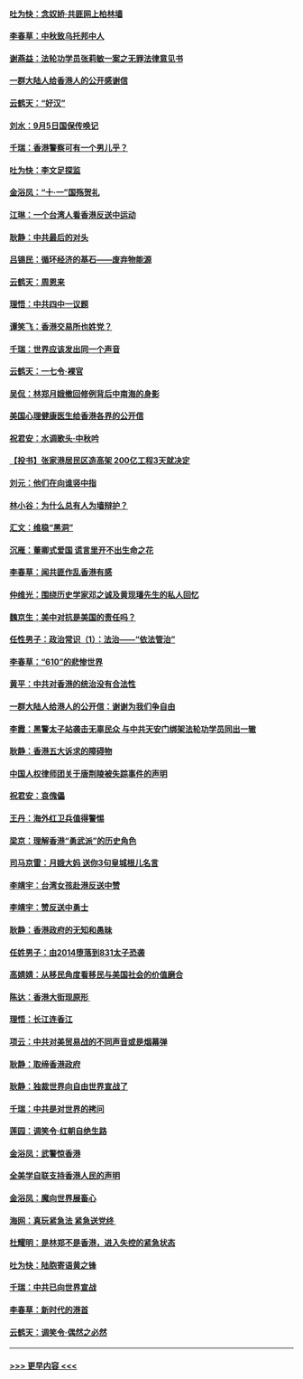 #### [吐为快：念奴娇‧共匪网上柏林墙](../pages/nsc993/n11519122.md?t=09131611) 
#### [李春草：中秋致乌托邦中人](../pages/nsc993/n11518776.md?t=09131611) 
#### [谢燕益：法轮功学员张莉敏一案之无罪法律意见书](../pages/nsc993/n11517600.md?t=09131611) 
#### [一群大陆人给香港人的公开感谢信](../pages/nsc993/n11514797.md?t=09131611) 
#### [云鹤天：“好汉”](../pages/nsc993/n11513536.md?t=09131611) 
#### [刘水：9月5日国保传唤记](../pages/nsc993/n11513460.md?t=09131611) 
#### [千瑞：香港警察可有一个男儿乎？](../pages/nsc993/n11513109.md?t=09131611) 
#### [吐为快：李文足探监](../pages/nsc993/n11509622.md?t=09131611) 
#### [金浴凤：“十‧一”国殇贺礼](../pages/nsc993/n11509593.md?t=09131611) 
#### [江琳：一个台湾人看香港反送中运动](../pages/nsc993/n11509211.md?t=09131611) 
#### [耿静：中共最后的对头](../pages/nsc993/n11508308.md?t=09131611) 
#### [吕锡民：循环经济的基石——废弃物能源](../pages/nsc993/n11508212.md?t=09131611) 
#### [云鹤天：周恩来](../pages/nsc993/n11508055.md?t=09131611) 
#### [理悟：中共四中一议题](../pages/nsc993/n11507782.md?t=09131611) 
#### [谭笑飞：香港交易所也姓党？](../pages/nsc993/n11507753.md?t=09131611) 
#### [千瑞：世界应该发出同一个声音](../pages/nsc993/n11507290.md?t=09131611) 
#### [云鹤天：一七令‧裸官](../pages/nsc993/n11507177.md?t=09131611) 
#### [吴侃：林郑月娥撤回修例背后中南海的身影](../pages/nsc993/n11506876.md?t=09131611) 
#### [美国心理健康医生给香港各界的公开信](../pages/nsc993/n11506809.md?t=09131611) 
#### [祝君安：水调歌头‧中秋吟](../pages/nsc993/n11506758.md?t=09131611) 
#### [【投书】张家港居民区造高架 200亿工程3天就决定](../pages/nsc993/n11506682.md?t=09131611) 
#### [刘元：他们在向谁竖中指](../pages/nsc993/n11505384.md?t=09131611) 
#### [林小谷：为什么总有人为墙辩护？](../pages/nsc993/n11505226.md?t=09131611) 
#### [汇文：维稳“黑洞”](../pages/nsc993/n11504347.md?t=09131611) 
#### [沉雁：董卿式爱国 谎言里开不出生命之花](../pages/nsc993/n11503215.md?t=09131611) 
#### [李春草：闻共匪作乱香港有感](../pages/nsc993/n11503072.md?t=09131611) 
#### [仲维光：围绕历史学家邓之诚及黄现璠先生的私人回忆](../pages/nsc993/n11501330.md?t=09131611) 
#### [魏京生：美中对抗是美国的责任吗？](../pages/nsc993/n11500723.md?t=09131611) 
#### [任性男子：政治常识（1）：法治——“依法管治”](../pages/nsc993/n11500791.md?t=09131611) 
#### [李春草：“610”的悲惨世界](../pages/nsc993/n11501141.md?t=09131611) 
#### [黄平：中共对香港的统治没有合法性](../pages/nsc993/n11499473.md?t=09131611) 
#### [一群大陆人给港人的公开信：谢谢为我们争自由](../pages/nsc993/n11500402.md?t=09131611) 
#### [李霞：黑警太子站袭击无辜民众 与中共天安门绑架法轮功学员同出一辙](../pages/nsc993/n11499805.md?t=09131611) 
#### [耿静：香港五大诉求的障碍物](../pages/nsc993/n11497578.md?t=09131611) 
#### [中国人权律师团关于唐荆陵被失踪事件的声明](../pages/nsc993/n11500014.md?t=09131611) 
#### [祝君安：哀傀儡](../pages/nsc993/n11499776.md?t=09131611) 
#### [王丹：海外红卫兵值得警惕](../pages/nsc993/n11498138.md?t=09131611) 
#### [梁京：理解香港“勇武派”的历史角色](../pages/nsc993/n11498006.md?t=09131611) 
#### [司马京雷：月娥大妈  送你3句皇城根儿名言](../pages/nsc993/n11497885.md?t=09131611) 
#### [李靖宇：台湾女孩赴港反送中赞](../pages/nsc993/n11497721.md?t=09131611) 
#### [李靖宇：赞反送中勇士](../pages/nsc993/n11497452.md?t=09131611) 
#### [耿静：香港政府的无知和愚昧](../pages/nsc993/n11494238.md?t=09131611) 
#### [任姓男子：由2014堕落到831太子恐袭](../pages/nsc993/n11496683.md?t=09131611) 
#### [高婧婧：从移民角度看移民与美国社会的价值磨合](../pages/nsc993/n11495757.md?t=09131611) 
#### [陈达：香港大街现原形 ](../pages/nsc993/n11495441.md?t=09131611) 
#### [理悟：长江连香江](../pages/nsc993/n11495377.md?t=09131611) 
#### [项云：中共对美贸易战的不同声音或是烟幕弹](../pages/nsc993/n11494929.md?t=09131611) 
#### [耿静：取缔香港政府](../pages/nsc993/n11494218.md?t=09131611) 
#### [耿静：独裁世界向自由世界宣战了](../pages/nsc993/n11494190.md?t=09131611) 
#### [千瑞：中共是对世界的拷问](../pages/nsc993/n11493021.md?t=09131611) 
#### [莲园：调笑令‧红朝自绝生路](../pages/nsc993/n11493011.md?t=09131611) 
#### [金浴凤：武警惊香港](../pages/nsc993/n11492994.md?t=09131611) 
#### [全美学自联支持香港人民的声明](../pages/nsc993/n11492630.md?t=09131611) 
#### [金浴凤：魔向世界展畜心](../pages/nsc993/n11492599.md?t=09131611) 
#### [海网：真玩紧急法 紧急送党终 ](../pages/nsc993/n11492535.md?t=09131611) 
#### [杜耀明：是林郑不是香港，进入失控的紧急状态](../pages/nsc993/n11491420.md?t=09131611) 
#### [吐为快：陆胞寄语黄之锋](../pages/nsc993/n11491117.md?t=09131611) 
#### [千瑞：中共已向世界宣战](../pages/nsc993/n11490123.md?t=09131611) 
#### [李春草：新时代的港首](../pages/nsc993/n11489864.md?t=09131611) 
#### [云鹤天：调笑令·偶然之必然](../pages/nsc993/n11489701.md?t=09131611) 

----
#### [ >>> 更早内容 <<< ](../indexes/nsc993-earlier.md)
